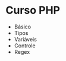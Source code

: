 <h1>Curso PHP</h1>

<ul>
  <li>Básico</li>
  <li>Tipos</li>
  <li>Variáveis</li>
  <li>Controle</li>
  <li>Regex</li>
</ul>
